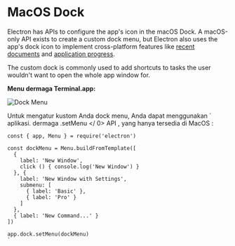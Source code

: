 # MacOS Dock

Electron has APIs to configure the app's icon in the macOS Dock. A macOS-only API exists to create a custom dock menu, but Electron also uses the app's dock icon to implement cross-platform features like [recent documents](./recent-documents.md) and [application progress](./progress-bar.md).

The custom dock is commonly used to add shortcuts to tasks the user wouldn't want to open the whole app window for.

__Menu dermaga Terminal.app:__

![Dock Menu](https://cloud.githubusercontent.com/assets/639601/5069962/6032658a-6e9c-11e4-9953-aa84006bdfff.png)

Untuk mengatur kustom Anda dock menu, Anda dapat menggunakan ` aplikasi. dermaga .setMenu </ 0>  API , yang hanya tersedia di MacOS :</p>

<pre><code class="javascript">const { app, Menu } = require('electron')

const dockMenu = Menu.buildFromTemplate([
  {
    label: 'New Window',
    click () { console.log('New Window') }
  }, {
    label: 'New Window with Settings',
    submenu: [
      { label: 'Basic' },
      { label: 'Pro' }
    ]
  },
  { label: 'New Command...' }
])

app.dock.setMenu(dockMenu)
`</pre>
